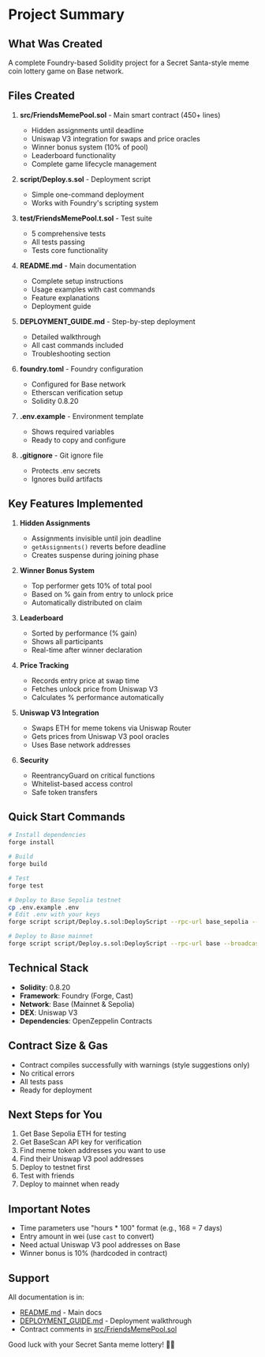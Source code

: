 # Project Summary

## What Was Created

A complete Foundry-based Solidity project for a Secret Santa-style meme coin lottery game on Base network.

## Files Created

1. **src/FriendsMemePool.sol** - Main smart contract (450+ lines)
   - Hidden assignments until deadline
   - Uniswap V3 integration for swaps and price oracles
   - Winner bonus system (10% of pool)
   - Leaderboard functionality
   - Complete game lifecycle management

2. **script/Deploy.s.sol** - Deployment script
   - Simple one-command deployment
   - Works with Foundry's scripting system

3. **test/FriendsMemePool.t.sol** - Test suite
   - 5 comprehensive tests
   - All tests passing
   - Tests core functionality

4. **README.md** - Main documentation
   - Complete setup instructions
   - Usage examples with cast commands
   - Feature explanations
   - Deployment guide

5. **DEPLOYMENT_GUIDE.md** - Step-by-step deployment
   - Detailed walkthrough
   - All cast commands included
   - Troubleshooting section

6. **foundry.toml** - Foundry configuration
   - Configured for Base network
   - Etherscan verification setup
   - Solidity 0.8.20

7. **.env.example** - Environment template
   - Shows required variables
   - Ready to copy and configure

8. **.gitignore** - Git ignore file
   - Protects .env secrets
   - Ignores build artifacts

## Key Features Implemented

1. **Hidden Assignments**
   - Assignments invisible until join deadline
   - `getAssignments()` reverts before deadline
   - Creates suspense during joining phase

2. **Winner Bonus System**
   - Top performer gets 10% of total pool
   - Based on % gain from entry to unlock price
   - Automatically distributed on claim

3. **Leaderboard**
   - Sorted by performance (% gain)
   - Shows all participants
   - Real-time after winner declaration

4. **Price Tracking**
   - Records entry price at swap time
   - Fetches unlock price from Uniswap V3
   - Calculates % performance automatically

5. **Uniswap V3 Integration**
   - Swaps ETH for meme tokens via Uniswap Router
   - Gets prices from Uniswap V3 pool oracles
   - Uses Base network addresses

6. **Security**
   - ReentrancyGuard on critical functions
   - Whitelist-based access control
   - Safe token transfers

## Quick Start Commands

```bash
# Install dependencies
forge install

# Build
forge build

# Test
forge test

# Deploy to Base Sepolia testnet
cp .env.example .env
# Edit .env with your keys
forge script script/Deploy.s.sol:DeployScript --rpc-url base_sepolia --broadcast

# Deploy to Base mainnet
forge script script/Deploy.s.sol:DeployScript --rpc-url base --broadcast --verify
```

## Technical Stack

- **Solidity**: 0.8.20
- **Framework**: Foundry (Forge, Cast)
- **Network**: Base (Mainnet & Sepolia)
- **DEX**: Uniswap V3
- **Dependencies**: OpenZeppelin Contracts

## Contract Size & Gas

- Contract compiles successfully with warnings (style suggestions only)
- No critical errors
- All tests pass
- Ready for deployment

## Next Steps for You

1. Get Base Sepolia ETH for testing
2. Get BaseScan API key for verification
3. Find meme token addresses you want to use
4. Find their Uniswap V3 pool addresses
5. Deploy to testnet first
6. Test with friends
7. Deploy to mainnet when ready

## Important Notes

- Time parameters use "hours * 100" format (e.g., 168 = 7 days)
- Entry amount in wei (use `cast` to convert)
- Need actual Uniswap V3 pool addresses on Base
- Winner bonus is 10% (hardcoded in contract)

## Support

All documentation is in:
- [README.md](README.md) - Main docs
- [DEPLOYMENT_GUIDE.md](DEPLOYMENT_GUIDE.md) - Deployment walkthrough
- Contract comments in [src/FriendsMemePool.sol](src/FriendsMemePool.sol)

Good luck with your Secret Santa meme lottery! 🎰🚀
